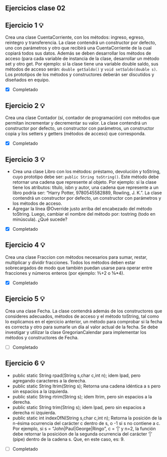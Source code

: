## Ejercicios clase 02

## Ejercicio 1 💡

Crea una clase CuentaCorriente, con los métodos: ingreso, egreso, reintegro y transferencia. La clase contendrá un constructor por defecto, uno con parámetros y otro que recibirá una CuentaCorriente de la cual copiará todos sus datos. Además se deben desarrollar los métodos de acceso (para cada variable de instancia de la clase, desarrollar un método set y otro get. Por ejemplo: si la clase tiene una variable double saldo, sus métodos de acceso serán: `double getSaldo()` y `void setSaldo(double s)`. Los prototipos de los métodos y constructores deberán ser discutidos y diseñados en equipo. 

- [x] Completado

## Ejercicio 2 💡

Crea una clase Contador (sí, contador de programación) con métodos que permitan incrementar y decrementar su valor. La clase contendrá un constructor por defecto, un constructor con parámetros, un constructor copia y los setters y getters (métodos de acceso) que corresponda.

- [x] Completado

## Ejercicio 3 💡

- Crea una clase Libro con los métodos: préstamo, devolución y toString, cuyo prototipo debe ser: `public String toString()`. Este método debe retornar una cadena que represente al objeto. Por ejemplo: si la clase tiene los atributos: título, isbn y autor, una cadena que represente a un libro podría ser: “Harry Potter, 9780545582889, Rowling, J. K.”. La clase contendrá un constructor por defecto, un constructor con parámetros y los métodos de acceso. 
- Agregar la línea @Override justo arriba del encabezado del método toString. Luego, cambiar el nombre del método por: tostring (todo en minúscula). ¿Qué sucede? 

- [x] Completado

## Ejercicio 4 💡

Crea una clase Fraccion con métodos necesarios para sumar, restar, multiplicar y dividir fracciones. Todos los métodos deben estar sobrecargados de modo que también puedan usarse para operar entre fracciones y números enteros (por ejemplo: ⅗+2 o ⅝*4). 

- [x] Completado

## Ejercicio 5 💡

Crea una clase Fecha. La clase contendrá además de los constructores que consideres adecuados, métodos de acceso y el método toString, tal como lo explicamos en el ejercicio anterior, un método para comprobar si la fecha es correcta y otro para sumarle un día al valor actual de la fecha. Se debe investigar y utilizar la clase GregorianCalendar para implementar los métodos y constructores de Fecha. 

- [ ] Completado

## Ejercicio 6 💡

- public static String rpad(String s,char c,int n); idem lpad, pero agregando caracteres a la derecha.
- public static String ltrim(String s); Retorna una cadena idéntica a s pero sin espacios a la izquierda. 
- public static String rtrim(String s); idem ltrim, pero sin espacios a la derecha. 
- public static String trim(String s); idem lpad, pero sin espacios a derecha ni izquierda. 
- public static int indexOfN(String s,char c,int n); Retorna la posición de la n-ésima 
ocurrencia del carácter c dentro de s, o -1 si s no contiene a c. Por ejemplo, si s = “John|Paul|George|Ringo”, c = ‘|’ y n=2, la función debe retornar la posicióon de la 
segunda ocurrencia del carácter ‘|’ (pipe) dentro de la cadena s. Que, en este caso, es: 9.


- [ ] Completado